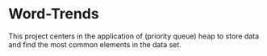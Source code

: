 # Word-Trends
This project centers in the application of (priority queue) heap to store data and find the most common elements in the data set.
